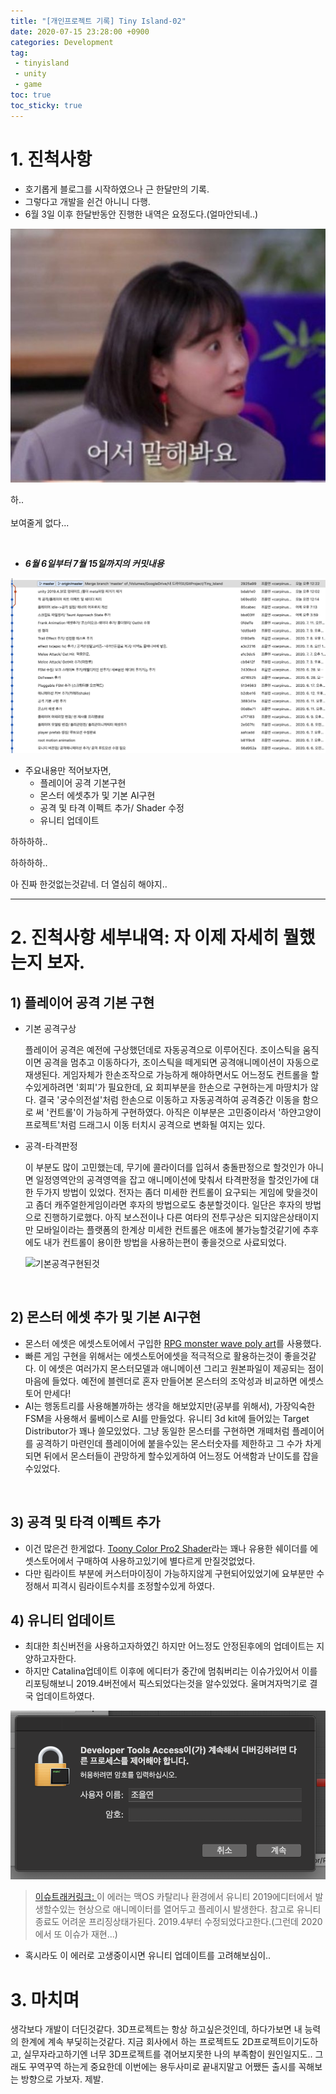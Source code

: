 ```yaml
---
title: "[개인프로젝트 기록] Tiny Island-02"
date: 2020-07-15 23:28:00 +0900
categories: Development
tag: 
 - tinyisland
 - unity
 - game
toc: true
toc_sticky: true
---
```


# 1. 진척사항
- 호기롭게 블로그를 시작하였으나 근 한달만의 기록.
- 그렇다고 개발을 쉰건 아니니 다행. 
- 6월 3일 이후 한달반동안 진행한 내역은 요정도다.(얼마안되네..)



![한번 패를 까보세요](/assets/images/posts/TellMe.JPG)


하..
<br>
<br>
보여줄게 없다...

<br>



- ***6월 6일부터 7월 15일까지의 커밋내용***

![열심히 한것 같았는데 커밋은 적다..주륵](/assets/images/posts/0606-0715commit.png)

- 주요내용만 적어보자면,
    - 플레이어 공격 기본구현
    - 몬스터 에셋추가 및 기본 AI구현
    - 공격 및 타격 이펙트 추가/ Shader 수정
    - 유니티 업데이트


하하하하..

하하하하..

아 진짜 한것없는것같네. 더 열심히 해야지..


---

# 2. 진척사항 세부내역: 자 이제 자세히 뭘했는지 보자.

## 1) 플레이어 공격 기본 구현

- 기본 공격구상

    플레이어 공격은 예전에 구상했던데로 자동공격으로 이루어진다. 조이스틱을 움직이면 공격을 멈추고 이동하다가, 조이스틱을 떼게되면 공격애니메이션이 자동으로 재생된다. 게임자체가 한손조작으로 가능하게 해야하면서도 어느정도 컨트롤을 할수있게하려면 '회피'가 필요한데, 요 회피부분을 한손으로 구현하는게 마땅치가 않다. 결국 '궁수의전설'처럼 한손으로 이동하고 자동공격하여 공격중간 이동을 함으로 써 '컨트롤'이 가능하게 구현하였다. 아직은 이부분은 고민중이라서 '하얀고양이프로젝트'처럼 드래그시 이동 터치시 공격으로 변화될 여지는 있다. 

- 공격-타격판정
    
    이 부분도 많이 고민했는데, 무기에 콜라이더를 입혀서 충돌판정으로 할것인가 아니면 일정영역안의 공격영역을 잡고 애니메이션에 맞춰서 타격판정을 할것인가에 대한 두가지 방법이 있었다. 전자는 좀더 미세한 컨트롤이 요구되는 게임에 맞을것이고 좀더 캐주얼한게임이라면 후자의 방법으로도 충분할것이다. 일단은 후자의 방법으로 진행하기로했다. 아직 보스전이나 다른 여타의 전투구상은 되지않은상태이지만 모바일이라는 플랫폼의 한계상 미세한 컨트롤은 애초에 불가능할것같기에 추후에도 내가 컨트롤이 용이한 방법을 사용하는편이 좋을것으로 사료되었다. 

    ![기본공격구현된것](/assets/images/posts/playerAttack.gif)

<br>

## 2) 몬스터 에셋 추가 및 기본 AI구현
- 몬스터 에셋은 에셋스토어에서 구입한 [RPG monster wave poly art](https://assetstore.unity.com/packages/3d/characters/creatures/rpg-monster-wave-polyart-157652)를 사용했다. 
- 빠른 게임 구현을 위해서는 에셋스토어에셋을 적극적으로 활용하는것이 좋을것같다. 이 에셋은 여러가지 몬스터모델과 애니메이션 그리고 원본파일이 제공되는 점이 마음에 들었다. 예전에 블렌더로 혼자 만들어본 몬스터의 조악성과 비교하면 에셋스토어 만세다!
- AI는 행동트리를 사용해볼까하는 생각을 해보았지만(공부를 위해서), 가장익숙한 FSM을 사용해서 룰베이스로 AI를 만들었다. 유니티 3d kit에 들어있는 Target Distributor가 꽤나 쓸모있었다. 그냥 동일한 몬스터를 구현하면 개떼처럼 플레이어를 공격하기 마련인데 플레이어에 붙을수있는 몬스터숫자를 제한하고 그 수가 차게되면 뒤에서 몬스터들이 관망하게 할수있게하여 어느정도 어색함과 난이도를 잡을수있었다. 

<br>

## 3) 공격 및 타격 이펙트 추가
- 이건 많은건 한게없다. [Toony Color Pro2 Shader](https://assetstore.unity.com/packages/vfx/shaders/toony-colors-pro-2-8105)라는 꽤나 유용한 쉐이더를 에셋스토어에서 구매하여 사용하고있기에 별다르게 만질것없었다. 
- 다만 림라이트 부분에 커스터마이징이 가능하지않게 구현되어있었기에 요부분만 수정해서 피격시 림라이트수치를 조정할수있게 하였다. 



## 4) 유니티 업데이트

- 최대한 최신버전을 사용하고자하였긴 하지만 어느정도 안정된후에의 업데이트는 지양하고자한다.
- 하지만 Catalina업데이트 이후에 에디터가 중간에 멈춰버리는 이슈가있어서 이를 리포팅해보니 2019.4버전에서 픽스되었다는것을
알수있었다. 울며겨자먹기로 결국 업데이트하였다. 





![유니티 2019버전+카탈리나사용시 에디터가 멈추는 현상](/assets/images/posts/UnityError.png)
 > [이슈트래커링크: ](https://issuetracker.unity3d.com/issues/macos-inconsistent-crash-in-objc-msgsend-when-previewing-animations-with-animator-window-open)이 에러는 맥OS 카탈리나 환경에서 유니티 2019에디터에서 발생할수있는 현상으로 애니메이터를 열어두고 플레이시 발생한다. 참고로 유니티종료도 어려운 프리징상태가된다. 2019.4부터 수정되었다고한다.(그런데 2020에서 또 이슈가 재현...) 


- 혹시라도 이 에러로 고생중이시면 유니티 업데이트를 고려해보심이..




# 3. 마치며
생각보다 개발이 더딘것같다. 3D프로젝트는 항상 하고싶은것인데, 하다가보면 내 능력의 한계에 계속 부딫히는것같다. 지금 회사에서 하는 프로젝트도 2D프로젝트이기도하고, 실무자라고하기엔 너무 3D프로젝트를 겪어보지못한 나의 부족함이 원인일지도..
그래도 꾸역꾸역 하는게 중요한데 이번에는 용두사미로 끝내지말고 어쨌든 출시를 꼭해보는 방향으로 가보자. 제발. 

